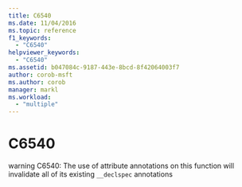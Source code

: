 ```yaml
---
title: C6540
ms.date: 11/04/2016
ms.topic: reference
f1_keywords:
  - "C6540"
helpviewer_keywords:
  - "C6540"
ms.assetid: b047084c-9187-443e-8bcd-8f42064003f7
author: corob-msft
ms.author: corob
manager: markl
ms.workload:
  - "multiple"
---
```

# C6540
warning C6540: The use of attribute annotations on this function will invalidate all of its existing `__declspec` annotations
